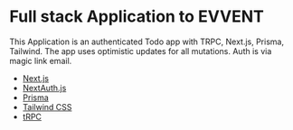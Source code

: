 # Full stack Application to EVVENT 
This Application is an authenticated Todo app with TRPC, Next.js, Prisma, Tailwind.
The app uses optimistic updates for all mutations.
Auth is via magic link email.

- [Next.js](https://nextjs.org)
- [NextAuth.js](https://next-auth.js.org)
- [Prisma](https://prisma.io)
- [Tailwind CSS](https://tailwindcss.com)
- [tRPC](https://trpc.io)

